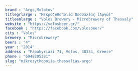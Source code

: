 ```yaml
---
brand : "Argo,Molotov"
titlegrlarge : "Μικροζυθοποιία Θεσσαλίας (Αργώ)"
titleenlarge : "Volos Brewery - Microbrewery of Thessaly"
website : "https://volosbeer.gr/"
facebook : "https://facebook.com/volosbeer/"
city : "Volos"
brewery : "Microbrewery"
beers : "4"
year : "2014"
address : "Papakyriazi 71, Volos, 38334, Greece"
phone : "6948205381"
slug: "mikrozythopoiia-thessalias-argo"
---
```

